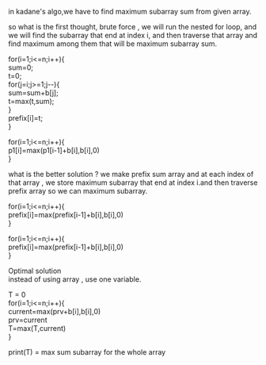 in kadane's algo,we have to find maximum subarray sum from given array.

so what is the first thought, brute force , we will run the nested for loop, and we will find the subarray that end at index i, and then traverse that array and find maximum among them that will be maximum subarray sum.

for(i=1;i<=n;i++){\
sum=0;\
t=0;\
for(j=i;j>=1;j--){\
sum=sum+b[j];\
t=max(t,sum);\
}\
prefix[i]=t;\
}

for(i=1;i<=n;i++){\
p1[i]=max(p1[i-1]+b[i],b[i],0)\
}

what is the better solution ?
we make prefix sum array and at each index of that array , we store maximum subarray that end at index i.and then traverse prefix array so we can maximum subarray.

for(i=1;i<=n;i++){\
prefix[i]=max(prefix[i-1]+b[i],b[i],0)\
}

for(i=1;i<=n;i++){\
prefix[i]=max(prefix[i-1]+b[i],b[i],0)\
}

Optimal solution \
instead of using array , use one variable.

T = 0 \
for(i=1;i<=n;i++){ \
current=max(prv+b[i],b[i],0) \
prv=current \
 T=max(T,current) \
}

print(T) = max sum subarray for the whole array
